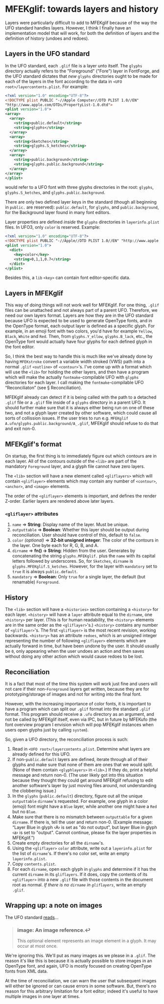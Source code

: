 # MFEKglif: towards layers and history

Layers were particularly difficult to add to MFEKglif because of the way the UFO standard handles layers. However, I think I finally have an implementation model that will work, for both the definition of layers and the definition of history (undoes and redoes).

## Layers in the UFO standard

In the UFO standard, each `.glif` file is a layer unto itself. The `glyphs` directory actually refers to the "Foreground" ("Fore") layer in FontForge, and the UFO standard dictates that _new_ `glyphs` directories ought to be made for each of the layers in the font according to the data in `<UFO root>/layercontents.plist`. For example:

```xml
<?xml version="1.0" encoding="UTF-8"?>
<!DOCTYPE plist PUBLIC "-//Apple Computer//DTD PLIST 1.0//EN"
"http://www.apple.com/DTDs/PropertyList-1.0.dtd">
<plist version="1.0">
<array>
  <array>
    <string>public.default</string>
    <string>glyphs</string>
  </array>
  <array>
    <string>Sketches</string>
    <string>glyphs.S_ketches</string>
  </array>
  <array>
    <string>public.background</string>
    <string>glyphs.public.background</string>
  </array>
</array>
</plist>
```

would refer to a UFO font with three glyphs directories in the root: `glyphs`, `glyphs.S_ketches`, and `glyphs.public.background`.

There are only two defined layer keys in the standard (though all beginning in `public.` are reserved): `public.default`, for `glyphs`, and `public.background`, for the Background layer found in many font editors.

Layer properties are defined _inside_ the `glyphs` directories in `layerinfo.plist` files. In UFO3, only `color` is reserved. Example:

```xml
<?xml version="1.0" encoding="UTF-8"?>
<!DOCTYPE plist PUBLIC "-//Apple//DTD PLIST 1.0//EN" "http://www.apple.com/DTDs/PropertyList-1.0.dtd">
<plist version="1.0">
  <dict>
    <key>color</key>
    <string>0,1,1,0.7</string>
  </dict>
</plist>
```

Besides this, a `lib` `<key>` can contain font editor-specific data.

## Layers in MFEKglif

This way of doing things will not work well for MFEKglif. For one thing, `.glif` files can be unattached and not always part of a parent UFO. Therefore, we need our own layers format. Layers are how they are in the UFO standard because UFO is expected to be used to generate OpenType fonts, and in the OpenType format, each output layer is defined as a specific glyph. For example, in an emoji font with two colors, you'd have for example `Yellow`, `Black`, `White` and `Red`. Then, from `glyphs.Y_ellow`, `glyphs.B_lack`, etc., the OpenType font would actually have four glyphs for each defined glyph in the font editor.

So, I think the best way to handle this is much like we've already done by having `MFEKstroke` convert a variable width stroked (VWS) path into a normal `.glif` `<outline>` of `<contour>`'s. I've come up with a format which will use the `<lib>` for holding the other layers, and then have a program which will make the actually `fontmake`-compilable UFO with `glyphs` directories for each layer. I call making the `fontmake`-compilable UFO “Reconciliaton” (see § Reconciliation).

MFEKglif already can detect if it is being called with the path to a detached `.glif` file or a `.glif` file inside of a `glyphs` directory in a parent UFO. It should further make sure that it is always either being run on one of these two, and not a glyph layer created by other software, which could cause all sorts of collission issues. If the user tries to run e.g. `MFEKglif A.ufo/glyphs.public.background/A_.glif`, MFEKglif should refuse to do that and exit non-0.

## MFEKglif's format

On startup, the first thing is to immediately figure out which contours are in each layer. All of the contours outside of the `<lib>` are part of the mandatory `Foreground` layer, and a glyph file cannot have zero layers.

The `<lib>` section will have a new element called `<gliflayers>` which will contain `<gliflayer>` elements which may contain any number of `<contour>`, `<anchor>`, and `<image>` elements.

The order of the `<gliflayer>` elements is important, and defines the render Z-order.  Earlier layers are rendered above later layers.

### `<gliflayer>` attributes

1. `name` ⇒ **String**: Display name of the layer. Must be unique.
2. `outputtable` ⇒ **Boolean**: Whether this layer should be output during reconciliation. User should have control of this, default to `false`.
3. `color` _(optional)_ ⇒ **32-bit unsigned integer**: The color of the contours in the layer. One byte each for R, G, B, and A.
4. `dirname` ⇒ **fn() -> String**: Hidden from the user. Generates by concatenating the string `glyphs.MFEKglif.` plus the `name` with its capital letters followed by underscores. So, for `Sketches`, `dirname` is `glyphs.MFEKglif.S_ketches`. However, for the layer with `mandatory` set to `true` it is always `public.default`.
5. `mandatory` ⇒ **Boolean**: Only `true` for a single layer, the default (but renamable) `Foreground`.

## History

The `<lib>` section will have a `<histories>` section containing a `<history>` for each layer. `<history>` will have a `layer` attribute equal to the `dirname`, one `<history>` per layer. (This is for human readability, the `<history>` elements are in the same order as the `<gliflayer>`'s.) `<history>` contains any number of `<gliflayer>`'s. The first `<gliflayer>` is the most recent revision, working backwards. `<history>` has an attribute `redoes`, which is an unsigned integer representing the number of following `<gliflayer>` elements which are actually forward in time, but have been undone by the user. It should usually be `0`, only appearing when the user undoes an action and then saves without doing any other action which would cause redoes to be lost.

## Reconciliation

It is a fact that most of the time this system will work just fine and users will not care if their non-`Foreground` layers get written, because they are for prototyping/storage of images and not for writing into the final font.

However, with the increasing importance of color fonts, it is important to have a program which can split our `.glif` format into the standard `.glif` format. This program should receive a `.ufo` directory as an argument, and not be called by MFEKglif itself, even via IPC, but in future by MFEKufo (the font overview program I envision which will pop MFEKglif instances when users open glyphs just by calling `system`).

So, given a UFO directory, the reconciliation process is such:

1. Read in `<UFO root>/layercontents.plist`. Determine what layers are already defined for this UFO.
2. If non-`public.default` layers are defined, iterate through all of their glyphs and make sure that none of them are ones that we would split. (None of them contain `<glyphlayers>` in `<lib>`.) If they do, print a helpful message and return non-0. (The user likely got into this situation because they thought they could get around MFEKglif refusing to edit another software's layer by just moving files around, not understanding the clobbering issue.)
3. In the `glyphs` (`public.default`) directory, figure out all the unique `outputtable` `dirname`'s requested. For example, one glyph in a color (emoji) font might have a `Blue` layer, while another one might have a `Red` but no `Blue`.
4. Make sure that there is no mismatch between `outputtable` for a given `dirname`. If there is, tell the user and return non-0. (Example message: “Layer Blue in glyph ‹A› is set as "do not output", but layer Blue in glyph ‹a› is set to "output". Cannot continue, please fix the layer properties in MFEKglif.”)
5. Create empty directories for all the `dirname`'s.
6. Using the `<gliflayer>` `color` attribute, write out a `layerinfo.plist` for the list of `dirname`'s. If there's no color set, write an empty `layerinfo.plist`.
7. Copy `contents.plist`.
8. For each `dirname`, open each glyph in `glyphs` and determine if it has the current `dirname` in its `gliflayers`. If it does, copy the contents of its `<gliflayer>` into a new `.glif` file with those contents in the document root as normal. _If there is no `dirname` in `gliflayers`_, write an empty `.glif`.

## Wrapping up: a note on images

The UFO standard [reads](https://unifiedfontobject.org/versions/ufo3/glyphs/glif/#image)…

> ### image: An image reference.↩
> 
> This optional element represents an image element in a glyph. It may occur at most once.

We're ignoring this. We'll put as many images as we please in a `.glif`. The reason it's like this is because it is actually possible to store images in an OpenType font, and again, UFO is mostly focused on creating OpenType fonts from XML data.

At the time of reconciliation, we can warn the user that subsequent images will either be ignored or can cause errors in some software. But, there's no reason for this arbitrary limitation for a font editor; indeed it's useful to have multiple images in one layer at times.